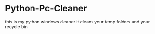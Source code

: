 # Python-Pc-Cleaner
this is my python windows cleaner it cleans your temp folders and your recycle bin
